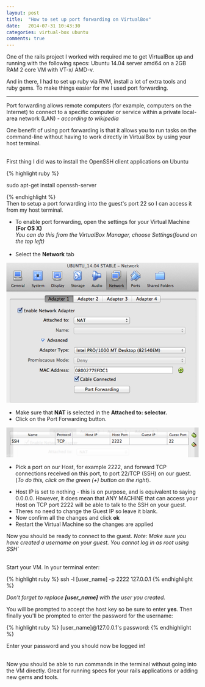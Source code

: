 ```yaml
---
layout: post
title:  "How to set up port forwarding on VirtualBox"
date:   2014-07-31 10:43:30
categories: virtual-box ubuntu
comments: true
---
```

One of the rails project I worked with required me to get VirtualBox up and running with the following specs: Ubuntu 14.04 server amd64 on a 2GB RAM 2 core VM with VT-x/ AMD-v.

And in there, I had to set up ruby via RVM, install a lot of extra tools and ruby gems. To make things easier for me I used port forwarding.
<hr />

Port forwarding allows remote computers (for example, computers on the Internet) to connect to a specific computer or service within a private local-area network (LAN) - <em>according to wikipedia</em>

One benefit of using port forwarding is that it allows you to run tasks on the command-line without having to work directly in VirtualBox by using your host terminal.
<br />
<br />


First thing I did was to install the OpenSSH client applications on Ubuntu

{% highlight ruby %}

  sudo apt-get install openssh-server

{% endhighlight %}
<br />
Then to setup a port forwarding into the guest's port 22 so I can access it from my host terminal.

<ul>
  <li>To enable port forwarding, open the settings for your Virtual Machine <strong>(For OS X)</strong><br />
  <em>You can do this from the VirtualBox Manager, choose Settings(found on the top left)</em></li>
  <br />
  <li>Select the <strong>Network</strong> tab</li>
</ul>

<img src="/assets/media/port_forwarding_1.png" />

<ul>
  <li>Make sure that <strong>NAT</strong> is selected in the <strong>Attached to: selector.</strong></li>
  <li>Click on the Port Forwarding button.</li>
</ul>

<img src="/assets/media/port_forwarding_2.png" />

<ul>
  <li>Pick a port on our Host, for example 2222, and forward TCP connections received on this port, to port 22/TCP (SSH) on our guest.
    (<em>To do this, click on the green (+) button on the right</em>).</li>
</ul>
<ul>
  <li>Host IP is set to nothing - this is on purpose, and is equivalent to saying 0.0.0.0.
    However, it does mean that ANY MACHINE that can access your Host on TCP port 2222 will be able to talk to the SSH on your guest. </li>
  <li>Theres no need to change the Guest IP so leave it blank.</li>
  <li>Now confirm all the changes and click <strong>ok</strong></li>
  <li>Restart the Virtual Machine so the changes are applied</li>
</ul>

Now you should be ready to connect to the guest.
<em>Note: Make sure you have created a username on your guest. You cannot log in as root using SSH`</em>
<br />
<br />

Start your VM.
In your terminal enter:

{% highlight ruby %}
  ssh -l [user_name] -p 2222 127.0.0.1
{% endhighlight %}

<em>Don't forget to replace <strong>[user_name]</strong> with the user you created.</em>
<br />

You will be prompted to accept the host key so be sure to enter <strong>yes</strong>. Then finally you'll be prompted to enter the password for the username:

{% highlight ruby %}
  [user_name]@127.0.0.1's password:
{% endhighlight %}

Enter your password and you should now be logged in!

<br />
Now you should be able to run commands in the terminal without going into the VM directly. Great for running specs for your rails applications or adding new gems and tools.


